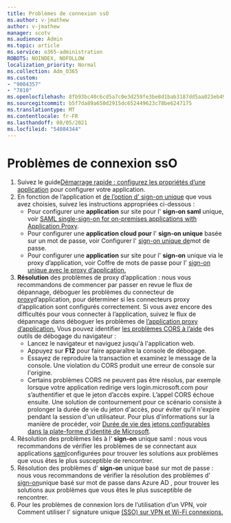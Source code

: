```yaml
---
title: Problèmes de connexion ssO
ms.author: v-jmathew
author: v-jmathew
manager: scotv
ms.audience: Admin
ms.topic: article
ms.service: o365-administration
ROBOTS: NOINDEX, NOFOLLOW
localization_priority: Normal
ms.collection: Adm_O365
ms.custom:
- "9004357"
- "7810"
ms.openlocfilehash: 8fb93bc40c6cd5a7c0e3d259fe3be8d1bab3187dd5aa023eb49977555fd930de
ms.sourcegitcommit: b5f7da89a650d2915dc652449623c78be6247175
ms.translationtype: MT
ms.contentlocale: fr-FR
ms.lasthandoff: 08/05/2021
ms.locfileid: "54084344"
---
```

# <a name="sso-connection-issues"></a>Problèmes de connexion ssO

1. Suivez le guide[Démarrage rapide : configurez les propriétés d’une application](https://docs.microsoft.com/azure/active-directory/manage-apps/add-application-portal-configure) pour configurer votre application.
2. En fonction de l’application et [de l’option d' sign-on unique](https://docs.microsoft.com/azure/active-directory/manage-apps/sso-options) que vous avez choisies, suivez les instructions appropriées ci-dessous :
    - Pour configurer une **application** sur site pour l' **sign-on saml** unique, voir [SAML single-sign-on for on-premises applications with Application Proxy](https://docs.microsoft.com/azure/active-directory/manage-apps/application-proxy-configure-single-sign-on-on-premises-apps).
    - Pour configurer une **application cloud pour** l' **sign-on unique** basée sur un mot de passe, voir Configurer l'  [sign-on unique de](https://docs.microsoft.com/azure/active-directory/manage-apps/configure-password-single-sign-on-non-gallery-applications)mot de passe.
    - Pour configurer une **application** sur site pour l' **sign-on** unique via le proxy d’application, voir Coffre de mots de passe pour l' [sign-on unique avec le proxy d’application.](https://docs.microsoft.com/azure/active-directory/manage-apps/application-proxy-configure-single-sign-on-password-vaulting)
3. **Résolution** des problèmes de proxy d’application : nous vous recommandons de commencer par passer en revue le flux de dépannage, déboguer les problèmes du connecteur de [proxy](https://docs.microsoft.com/azure/active-directory/manage-apps/application-proxy-debug-connectors)d’application, pour déterminer si les connecteurs proxy d’application sont configurés correctement. Si vous avez encore des difficultés pour vous connecter à l’application, suivez le flux de dépannage dans déboguer les problèmes de [l’application proxy d’application.](https://docs.microsoft.com/azure/active-directory/manage-apps/application-proxy-debug-apps) Vous pouvez identifier [les problèmes CORS à l’aide](https://docs.microsoft.com/azure/active-directory/manage-apps/application-proxy-understand-cors-issues#understand-and-identify-cors-issues) des outils de débogage du navigateur :
    - Lancez le navigateur et naviguez jusqu'à l'application web.
    - Appuyez sur **F12** pour faire apparaître la console de débogage.
    - Essayez de reproduire la transaction et examinez le message de la console. Une violation du CORS produit une erreur de console sur l'origine.
    - Certains problèmes CORS ne peuvent pas être résolus, par exemple lorsque votre application redirige vers login.microsoft.com pour s’authentifier et que le jeton d’accès expire. L’appel CORS échoue ensuite. Une solution de contournement pour ce scénario consiste à prolonger la durée de vie du jeton d'accès, pour éviter qu'il n'expire pendant la session d'un utilisateur. Pour plus d'informations sur la manière de procéder, voir [Durée de vie des jetons configurables dans la plate-forme d'identité de Microsoft](https://docs.microsoft.com/azure/active-directory/develop/active-directory-configurable-token-lifetimes).
4. Résolution des problèmes liés à l' **sign-on** unique saml : nous vous recommandons de vérifier les problèmes de se connectant aux applications [saml](https://docs.microsoft.com/azure/active-directory/manage-apps/application-sign-in-problem-federated-sso-gallery)configurées pour trouver les solutions aux problèmes que vous êtes le plus susceptible de rencontrer.
5. Résolution des problèmes d' **sign-on** unique basé sur mot de passe : nous vous recommandons de vérifier la résolution des problèmes d' [sign-on](https://docs.microsoft.com/azure/active-directory/manage-apps/troubleshoot-password-based-sso)unique basé sur mot de passe dans Azure AD , pour trouver les solutions aux problèmes que vous êtes le plus susceptible de rencontrer.
6. Pour les problèmes de connexion lors de l’utilisation d’un VPN, voir Comment utiliser l' signature unique [(SSO) sur VPN et Wi-Fi connexions.](https://docs.microsoft.com/windows/security/identity-protection/vpn/how-to-use-single-sign-on-sso-over-vpn-and-wi-fi-connections)
